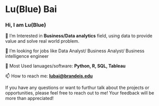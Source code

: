 # Lu(Blue) Bai

<!--
**Bluebai22/Bluebai22** is a ✨ _special_ ✨ repository because its `README.md` (this file) appears on your GitHub profile.

Here are some ideas to get you started:

- 🔭 I’m currently working on ...
- 🌱 I’m currently learning ...
- 👯 I’m looking to collaborate on ...
- 🤔 I’m looking for help with ...
- 💬 Ask me about ...
- 📫 How to reach me: ...
- 😄 Pronouns: ...
- ⚡ Fun fact: ...
-->

### Hi, I am Lu(Blue)
🌱 I’m Interested in **Business/Data analytics** field, using data to provide value and solve real world problem.

👯 I’m looking for jobs like Data Analyst/ Business Analyst/ Business intelligence engineer

🔭 Most Used lanuages/software: **Python, R, SQL, Tableau**

📫 How to reach me: **lubai@brandeis.edu**

If you have any questions or want to furthur talk about the projects or opportunities, please feel free to reach out to me!
Your feedback will be more than appreciated!

